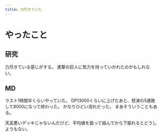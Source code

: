 ```yaml
---
title: 力尽きていた
---
```


# やったこと

## 研究

力尽きている感じがする。
進撃の巨人に気力を持っていかれたのかもしれない。

## MD

ラスト1時間半くらいやっていた。
DP13000くらいに上げたあと、怒涛の5連敗して8000になって終わった。
かなりひどい流れだった。
まあそういうこともある。

天盃悪いデッキじゃないんだけど、平均値を狙って組んでから下振れるとどうしようもない。
